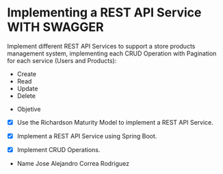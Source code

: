# Implementing a REST API Service WITH SWAGGER

Implement different REST API Services to support a store products management system, implementing each CRUD Operation with Pagination for each service (Users and Products):

- Create
- Read
- Update
- Delete


* Objetive 

- [x]  Use the Richardson Maturity Model to implement a REST API Service.
- [x]  Implement a REST API Service using Spring Boot.
- [x]  Implement CRUD Operations.


* Name 
Jose Alejandro Correa Rodriguez